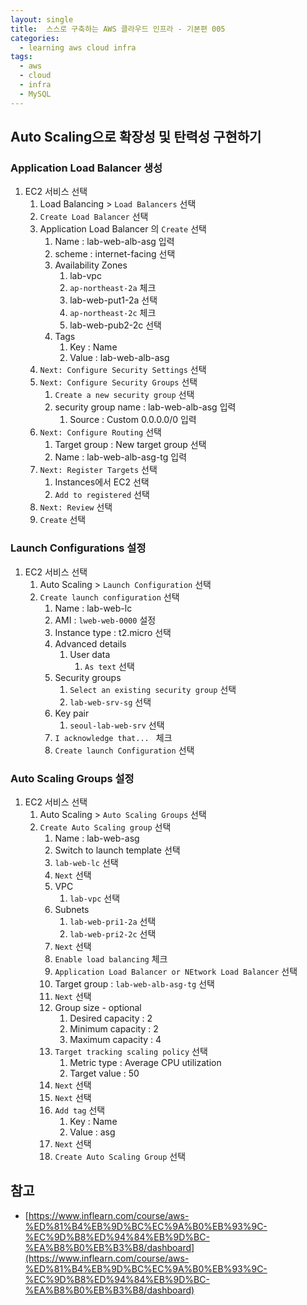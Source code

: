 ```yaml
---
layout: single
title:  스스로 구축하는 AWS 클라우드 인프라 - 기본편 005
categories: 
  - learning aws cloud infra
tags: 
  - aws
  - cloud
  - infra
  - MySQL
---
```


## Auto Scaling으로 확장성 및 탄력성 구현하기

### Application Load Balancer 생성

1. EC2 서비스 선택
    1. Load Balancing > `Load Balancers` 선택
    1. `Create Load Balancer` 선택
    1. Application Load Balancer 의 `Create` 선택
        1. Name : lab-web-alb-asg 입력
        1. scheme : internet-facing 선택
        1. Availability Zones
            1. lab-vpc
            1. `ap-northeast-2a` 체크
            1. lab-web-put1-2a 선택
            1. `ap-northeast-2c` 체크
            1. lab-web-pub2-2c 선택
        1. Tags
            1. Key : Name
            1. Value : lab-web-alb-asg
    1. `Next: Configure Security Settings` 선택
    1. `Next: Configure Security Groups` 선택
        1. `Create a new security group` 선택
        1. security group name : lab-web-alb-asg 입력
            1. Source : Custom 0.0.0.0/0 입력
    1. `Next: Configure Routing` 선택
        1. Target group : New target group 선택
        1. Name : lab-web-alb-asg-tg 입력
    1. `Next: Register Targets` 선택
        1. Instances에서 EC2 선택
        1. `Add to registered` 선택
    1. `Next: Review` 선택
    1. `Create` 선택

### Launch Configurations 설정

1. EC2 서비스 선택
    1. Auto Scaling > `Launch Configuration` 선택
    1. `Create launch configuration` 선택
        1. Name : lab-web-lc
        1. AMI : `lweb-web-0000` 설정
        1. Instance type : t2.micro 선택
        1. Advanced details
            1. User data
                1. `As text` 선택
        1. Security groups
            1. `Select an existing security group` 선택
            1. `lab-web-srv-sg` 선택
        1. Key pair
            1. `seoul-lab-web-srv` 선택
        1. `I acknowledge that... ` 체크
        1. `Create launch Configuration` 선택

### Auto Scaling Groups 설정

1. EC2 서비스 선택
    1. Auto Scaling > `Auto Scaling Groups` 선택
    1. `Create Auto Scaling group` 선택
        1. Name : lab-web-asg
        1. Switch to launch template 선택
        1. `lab-web-lc` 선택
        1. `Next` 선택
        1. VPC
            1. `lab-vpc` 선택
        1. Subnets
            1. `lab-web-pri1-2a` 선택
            1. `lab-web-pri2-2c` 선택
        1. `Next` 선택
        1. `Enable load balancing` 체크
        1. `Application Load Balancer or NEtwork Load Balancer` 선택
        1. Target group : `lab-web-alb-asg-tg` 선택
        1. `Next` 선택
        1. Group size - optional
            1. Desired capacity : 2
            1. Minimum capacity : 2
            1. Maximum capacity : 4
        1. `Target tracking scaling policy` 선택
            1. Metric type : Average CPU utilization
            1. Target value : 50
        1. `Next` 선택
        1. `Next` 선택
        1. `Add tag` 선택
            1. Key : Name
            1. Value : asg
        1. `Next` 선택
        1. `Create Auto Scaling Group` 선택

## 참고
- [https://www.inflearn.com/course/aws-%ED%81%B4%EB%9D%BC%EC%9A%B0%EB%93%9C-%EC%9D%B8%ED%94%84%EB%9D%BC-%EA%B8%B0%EB%B3%B8/dashboard](https://www.inflearn.com/course/aws-%ED%81%B4%EB%9D%BC%EC%9A%B0%EB%93%9C-%EC%9D%B8%ED%94%84%EB%9D%BC-%EA%B8%B0%EB%B3%B8/dashboard)